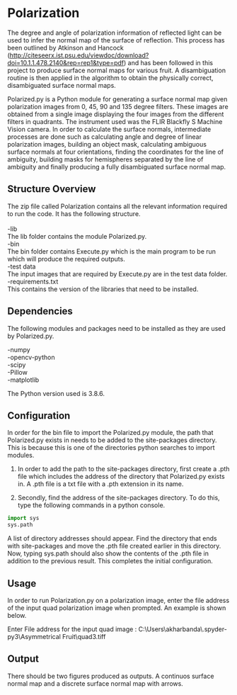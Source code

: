 # Polarization
The degree and angle of polarization information of reflected light can be used to infer the normal map of the surface of reflection. This process has been outlined by Atkinson and Hancock (http://citeseerx.ist.psu.edu/viewdoc/download?doi=10.1.1.478.2140&rep=rep1&type=pdf) and has been followed in this project to produce surface normal maps for various fruit. A disambiguation routine is then applied in the algorithm to obtain the physically correct, disambiguated surface normal maps.

Polarized.py is a Python module for generating a surface normal map given polarization images from 0, 45, 90 and 135 degree filters. These images are obtained from a single image displaying the four images from the different filters in quadrants. The instrument used was the FLIR Blackfly S Machine Vision camera. In order to calculate the surface normals, intermediate processes are done such as calculating angle and degree of linear polarization images, building an object mask, calculating ambiguous surface normals at four orientations, finding the coordinates for the line of ambiguity, building masks for hemispheres separated by the line of ambiguity and finally producing a fully disambiguated surface normal map. 

## Structure Overview
The zip file called Polarization contains all the relevant information required to run the code. It has the following structure.\
\
-lib\
The lib folder contains the module Polarized.py. \
-bin\
The bin folder contains Execute.py which is the main program to be run which will produce the required outputs. \
-test data\
The input images that are required by Execute.py are in the test data folder.\
-requirements.txt\
This contains the version of the libraries that need to be installed.

## Dependencies
The following modules and packages need to be installed as they are used by Polarized.py.

-numpy\
-opencv-python\
-scipy\
-Pillow\
-matplotlib

The Python version used is 3.8.6.

## Configuration
In order for the bin file to import the Polarized.py module, the path that Polarized.py exists in needs to be added to the site-packages directory. This is because this is one of the directories python searches to import modules. 

1) In order to add the path to the site-packages directory, first create a .pth file which includes the address of the directory that Polarized.py exists in. A .pth file is a txt file with a .pth extension in its name.

2) Secondly, find the address of the site-packages directory. To do this, type the following commands in a python console.

```python
import sys
sys.path
```
A list of directory addresses should appear. Find the directory that ends with site-packages and move the .pth file created earlier in this directory. Now, typing sys.path should also show the contents of the .pth file in addition to the previous result. This completes the initial configuration.

## Usage
In order to run Polarization.py on a polarization image, enter the file address of the input quad polarization image when prompted. An example is shown below.


Enter File address for the input quad image : C:\\Users\\akharbanda\\.spyder-py3\\Asymmetrical Fruit\\quad3.tiff

## Output
There should be two figures produced as outputs. A continuos surface normal map and a discrete surface normal map with arrows.
 
    
